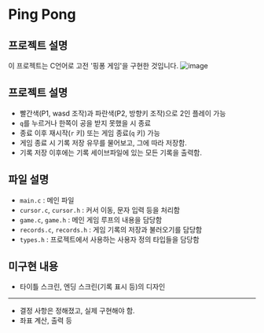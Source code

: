 # Ping Pong
## 프로젝트 설명
이 프로젝트는 C언어로 고전 '핑퐁 게임'을 구현한 것입니다.
![image](https://github.com/0rhyrhy0/pingpong/assets/66151193/16a62135-ed64-485f-8e02-b2313d1bf10e)
## 프로젝트 설명
- 빨간색(P1, wasd 조작)과 파란색(P2, 방향키 조작)으로 2인 플레이 가능
- `q`를 누르거나 한쪽이 공을 받지 못했을 시 종료
- 종료 이후 재시작(`r` 키) 또는 게임 종료(`q` 키) 가능
- 게임 종료 시 기록 저장 유무를 물어보고, 그에 따라 저장함.
- 기록 저장 이후에는 기록 세이브파일에 있는 모든 기록을 출력함.
## 파일 설명
- `main.c` : 메인 파일
- `cursor.c`, `cursor.h` : 커서 이동, 문자 입력 등을 처리함
- `game.c`, `game.h` : 메인 게임 루프의 내용을 담당함
- `records.c`, `records.h` : 게임 기록의 저장과 불러오기를 담당함
- `types.h` : 프로젝트에서 사용하는 사용자 정의 타입들을 담당함

## 미구현 내용
- 타이틀 스크린, 엔딩 스크린(기록 표시 등)의 디자인
--------
- 결정 사항은 정해졌고, 실제 구현해야 함.
- 좌표 계산, 출력 등
